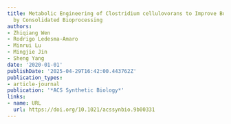 ```yaml
---
title: Metabolic Engineering of Clostridium cellulovorans to Improve Butanol Production
  by Consolidated Bioprocessing
authors:
- Zhiqiang Wen
- Rodrigo Ledesma‐Amaro
- Minrui Lu
- Mingjie Jin
- Sheng Yang
date: '2020-01-01'
publishDate: '2025-04-29T16:42:00.443762Z'
publication_types:
- article-journal
publication: '*ACS Synthetic Biology*'
links:
- name: URL
  url: https://doi.org/10.1021/acssynbio.9b00331
---
```

